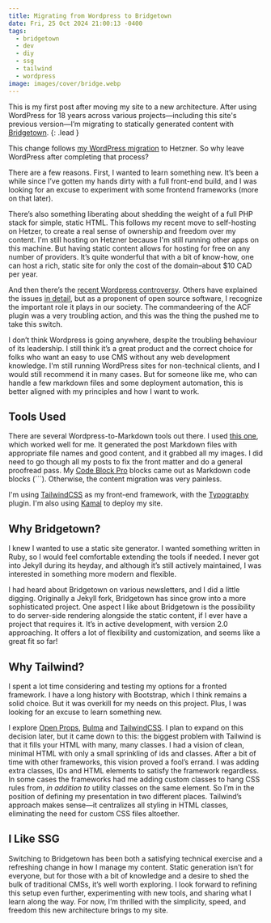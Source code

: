 ```yaml
---
title: Migrating from Wordpress to Bridgetown
date: Fri, 25 Oct 2024 21:00:13 -0400
tags:
  - bridgetown
  - dev
  - diy
  - ssg
  - tailwind
  - wordpress
image: images/cover/bridge.webp
---
```


This is my first post after moving my site to a new architecture. After using WordPress for 18 years across various projects—including this site's previous version—I’m migrating to statically generated content with [Bridgetown](https://www.bridgetownrb.com/).
{: .lead }

This change follows [my WordPress migration](https://cbennell.com/posts/running-wordpress-multisite-on-hetzner/) to Hetzner. So why leave WordPress after completing that process?

There are a few reasons. First, I wanted to learn something new. It’s been a while since I’ve gotten my hands dirty with a full front-end build, and I was looking for an excuse to experiment with some frontend frameworks (more on that later).

There’s also something liberating about shedding the weight of a full PHP stack for simple, static HTML. This follows my recent move to self-hosting on Hetzer, to create a real sense of ownership and freedom over my content. I'm still hosting on Hetzner because I'm still running other apps on this machine. But having static content allows for hosting for free on any number of providers. It’s quite wonderful that with a bit of know-how, one can host a rich, static site for only the cost of the domain–about $10 CAD per year.

And then there’s the [recent Wordpress controversy](https://techcrunch.com/2024/10/12/in-latest-move-against-wp-engine-wordpress-takes-control-of-acf-plugin/). Others have explained the issues [in detail](https://world.hey.com/dhh/automattic-is-doing-open-source-dirty-b95cf128), but as a proponent of open source software, I recognize the important role it plays in our society. The commandeering of the ACF plugin was a very troubling action, and this was the thing the pushed me to take this switch.

I don’t think Wordpress is going anywhere, despite the troubling behaviour of its leadership. I still think it’s a great product and the correct choice for folks who want an easy to use CMS without any web development knowledge. I'm still running WordPress sites for non-technical clients, and I would still recommend it in many cases. But for someone like me, who can handle a few markdown files and some deployment automation, this is better aligned with my principles and how I want to work.

## Tools Used

There are several Wordpress-to-Markdown tools out there. I used [this one](https://github.com/lonekorean/wordpress-export-to-markdown), which worked well for me. It generated the post Markdown files with appropriate file names and good content, and it grabbed all my images. I did need to go though all my posts to fix the front matter and do a general proofread pass. My [Code Block Pro](https://wordpress.org/plugins/code-block-pro/) blocks came out as Markdown code blocks (```). Otherwise, the content migration was very painless.

I'm using [TailwindCSS](https://tailwindcss.com/) as my front-end framework, with the [Typography](https://github.com/tailwindlabs/tailwindcss-typography) plugin. I'm also using [Kamal](https://kamal-deploy.org/) to deploy my site.

## Why Bridgetown?

I knew I wanted to use a static site generator. I wanted something written in Ruby, so I would feel comfortable extending the tools if needed. I never got into Jekyll during its heyday, and although it’s still actively maintained, I was interested in something more modern and flexible.

I had heard about Bridgetown on various newsletters, and I did a little digging. Originally a Jekyll fork, Bridgetown has since grow into a more sophisticated project. One aspect I like about Bridgetown is the possibility to do server-side rendering alongside the static content, if I ever have a project that requires it. It’s in active development, with version 2.0 approaching. It offers a lot of flexibility and customization, and seems like a great fit so far!

## Why Tailwind?

I spent a lot time considering and testing my options for a fronted framework. I have a long history with Bootstrap, which I think remains a solid choice. But it was overkill for my needs on this project. Plus, I was looking for an excuse to learn something new.

I explore [Open Props](https://open-props.style/), [Bulma](https://bulma.io/) and [TailwindCSS](https://tailwindcss.com/). I plan to expand on this decision later, but it came down to this: the biggest problem with Tailwind is that it fills your HTML with many, many classes. I had a vision of clean, minimal HTML with only a small sprinkling of ids and classes. After a bit of time with other frameworks, this vision proved a fool’s errand. I was adding extra classes, IDs and HTML elements to satisfy the framework regardless. In some cases the frameworks had me adding custom classes to hang CSS rules from, *in addition to* utility classes on the same element. So I’m in the position of defining my presentation in two different places. Tailwind’s approach makes sense—it centralizes all styling in HTML classes, eliminating the need for custom CSS files altoether.

## I Like SSG

Switching to Bridgetown has been both a satisfying technical exercise and a refreshing change in how I manage my content. Static generation isn’t for everyone, but for those with a bit of knowledge and a desire to shed the bulk of traditional CMSs, it’s well worth exploring. I look forward to refining this setup even further, experimenting with new tools, and sharing what I learn along the way. For now, I’m thrilled with the simplicity, speed, and freedom this new architecture brings to my site.

